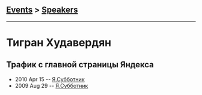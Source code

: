 ## [Events](../README.md) > [Speakers](../speakers.md)
---

# Тигран Худавердян

## Трафик с главной страницы Яндекса
- 2010 Apr 15 -- [Я.Субботник](https://events.yandex.ru/lib/talks/1002/)    
- 2009 Aug 29 -- [Я.Субботник](https://events.yandex.ru/lib/talks/738/)    
